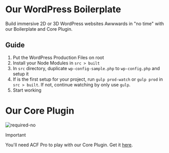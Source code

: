 # Our WordPress Boilerplate
Build immersive 2D or 3D WordPress websites Awwwards in "no time" with our Boilerplate and Core Plugin.

## Guide
1. Put the WordPress Production Files on root
2. Install your Node Modules in `src > built`
3. In `src` directory, duplicate `wp-config-sample.php` to `wp-config.php` and setup it
4. If is the first setup for your project, run `gulp prod-watch` or `gulp prod` in `src > built`. If not, continue watching by only use `gulp`.
5. Start working

# Our Core Plugin

![required-no](https://img.shields.io/badge/Required-no-ff0000.svg)

> [!IMPORTANT]  
> You'll need ACF Pro to play with our Core Plugin. Get it [here](https://www.advancedcustomfields.com/pro/).
